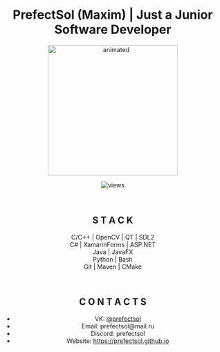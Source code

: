 <h1 align="center"><strong>PrefectSol (Maxim) | Just a Junior Software Developer </strong></h1>

<p align="center">
  <img src="https://tenor.com/view/github-cat-kitty-waiting-loading-gif-25774588.gif" alt="animated" width = 300 height = 300>
</p>

<p align="center">
  <img src="https://komarev.com/ghpvc/?username=PrefectSol&color=green" alt="views">
</p>
<br>

<h2 align="center">S T A C K </h2>

<p align="center">
  C/C++ | OpenCV | QT | SDL2  <br>
  C# | XamarinForms | ASP.NET <br>
  Java | JavaFX  <br>
  Python | Bash  <br>
  Git | Maven | CMake  
</p>

<br>

<h2 align="center">C O N T A C T S</h2>

<ul align="center">
  <li>VK: <a href="https://vk.com/prefectsol">@prefectsol</a></li>
  <li>Email: prefectsol@mail.ru</li>
  <li>Discord: prefectsol</li>
  <li>Website: <a href="https://prefectsol.github.io/">https://prefectsol.github.io</a></li>
</ul>
